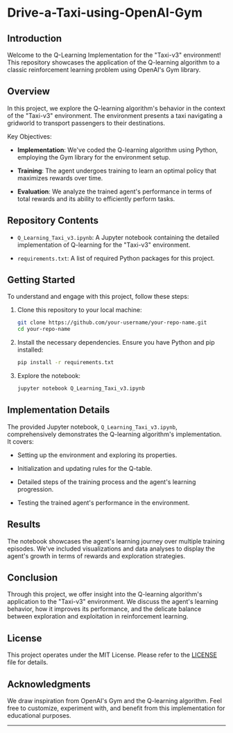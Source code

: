 # Drive-a-Taxi-using-OpenAI-Gym

## Introduction

Welcome to the Q-Learning Implementation for the "Taxi-v3" environment! This repository showcases the application of the Q-learning algorithm to a classic reinforcement learning problem using OpenAI's Gym library.

## Overview

In this project, we explore the Q-learning algorithm's behavior in the context of the "Taxi-v3" environment. The environment presents a taxi navigating a gridworld to transport passengers to their destinations.

Key Objectives:

- **Implementation**: We've coded the Q-learning algorithm using Python, employing the Gym library for the environment setup.
  
- **Training**: The agent undergoes training to learn an optimal policy that maximizes rewards over time.

- **Evaluation**: We analyze the trained agent's performance in terms of total rewards and its ability to efficiently perform tasks.

## Repository Contents

- `Q_Learning_Taxi_v3.ipynb`: A Jupyter notebook containing the detailed implementation of Q-learning for the "Taxi-v3" environment.
  
- `requirements.txt`: A list of required Python packages for this project.

## Getting Started

To understand and engage with this project, follow these steps:

1. Clone this repository to your local machine:
   
   ```bash
   git clone https://github.com/your-username/your-repo-name.git
   cd your-repo-name
   ```
   
2. Install the necessary dependencies. Ensure you have Python and pip installed:
   
   ```bash
   pip install -r requirements.txt
   ```
   
3. Explore the notebook:
   
   ```bash
   jupyter notebook Q_Learning_Taxi_v3.ipynb
   ```

## Implementation Details

The provided Jupyter notebook, `Q_Learning_Taxi_v3.ipynb`, comprehensively demonstrates the Q-learning algorithm's implementation. It covers:

- Setting up the environment and exploring its properties.
  
- Initialization and updating rules for the Q-table.
  
- Detailed steps of the training process and the agent's learning progression.
  
- Testing the trained agent's performance in the environment.

## Results

The notebook showcases the agent's learning journey over multiple training episodes. We've included visualizations and data analyses to display the agent's growth in terms of rewards and exploration strategies.

## Conclusion

Through this project, we offer insight into the Q-learning algorithm's application to the "Taxi-v3" environment. We discuss the agent's learning behavior, how it improves its performance, and the delicate balance between exploration and exploitation in reinforcement learning.

## License

This project operates under the MIT License. Please refer to the [LICENSE](LICENSE) file for details.

## Acknowledgments

We draw inspiration from OpenAI's Gym and the Q-learning algorithm. Feel free to customize, experiment with, and benefit from this implementation for educational purposes.

---


